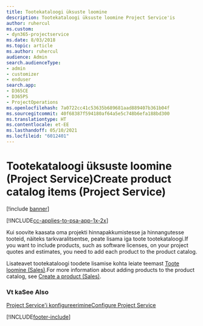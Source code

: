 ```yaml
---
title: Tootekataloogi üksuste loomine
description: Tootekataloogi üksuste loomine Project Service'is
author: ruhercul
ms.custom:
- dyn365-projectservice
ms.date: 8/03/2018
ms.topic: article
ms.author: ruhercul
audience: Admin
search.audienceType:
- admin
- customizer
- enduser
search.app:
- D365CE
- D365PS
- ProjectOperations
ms.openlocfilehash: 7a0722cc41c53635b689681aad889407b361b04f
ms.sourcegitcommit: 40f68387f594180af64a5e5c748b6efa188bd300
ms.translationtype: HT
ms.contentlocale: et-EE
ms.lasthandoff: 05/10/2021
ms.locfileid: "6012401"
---
```

# <a name="create-product-catalog-items-project-service"></a><span data-ttu-id="88fc2-103">Tootekataloogi üksuste loomine (Project Service)</span><span class="sxs-lookup"><span data-stu-id="88fc2-103">Create product catalog items (Project Service)</span></span>

[!include [banner](../includes/psa-now-project-operations.md)]

[!INCLUDE[cc-applies-to-psa-app-1x-2x](../includes/cc-applies-to-psa-app-1x-2x.md)]

<span data-ttu-id="88fc2-104">Kui soovite kaasata oma projekti hinnapakkumistesse ja hinnangutesse tooteid, näiteks tarkvaralitsentse, peate lisama iga toote tootekataloogi.</span><span class="sxs-lookup"><span data-stu-id="88fc2-104">If you want to include products, such as software licenses, on your project quotes and estimates, you need to add each product to the product catalog.</span></span>  
  
 <span data-ttu-id="88fc2-105">Lisateavet tootekataloogi toodete lisamise kohta leiate teemast [Toote loomine (Sales)](/dynamics365/sales-enterprise/create-product-sales).</span><span class="sxs-lookup"><span data-stu-id="88fc2-105">For more information about adding products to the product catalog, see [Create a product (Sales)](/dynamics365/sales-enterprise/create-product-sales).</span></span>  
  
### <a name="see-also"></a><span data-ttu-id="88fc2-106">Vt ka</span><span class="sxs-lookup"><span data-stu-id="88fc2-106">See Also</span></span>  
 [<span data-ttu-id="88fc2-107">Project Service'i konfigureerimine</span><span class="sxs-lookup"><span data-stu-id="88fc2-107">Configure Project Service</span></span>](../psa/configure.md)


[!INCLUDE[footer-include](../includes/footer-banner.md)]